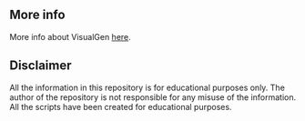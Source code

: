 ## More info
More info about VisualGen [here](https://www.visualgen.net).

## Disclaimer
All the information in this repository is for educational purposes only. The author of the repository is not responsible for any misuse of the information. All the scripts have been created for educational purposes.
